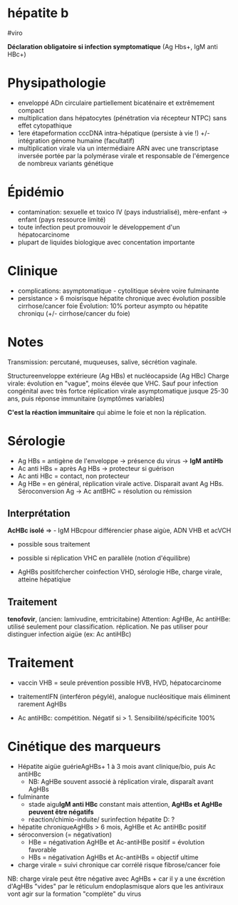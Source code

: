 # hépatite b
#viro 


**Déclaration obligatoire si infection symptomatique** (Ag Hbs+, IgM anti HBc+)

# Physipathologie

- enveloppé ADn circulaire partiellement bicaténaire et extrêmement compact 
- multiplication dans hépatocytes (pénétration via récepteur NTPC) sans effet cytopathique 
- 1ere étapeformation cccDNA intra-hépatique (persiste à vie !) +/- intégration génome humaine (facultatif) 
- multiplication virale via un intermédiaire ARN avec une transcriptase inversée portée par la polymérase virale et responsable de l'émergence de nombreux variants génétique 


# Épidémio

- contamination: sexuelle et toxico IV (pays industrialisé), mère-enfant -> enfant (pays ressource limité) 
- toute infection peut promouvoir le développement d'un hépatocarcinome 
- plupart de liquides biologique avec concentation importante 


# Clinique

- complications: asymptomatique - cytolitique sévère voire fulminante 
- persistance > 6 moisrisque hépatite chronique avec évolution possible cirrhose/cancer foie 
  Évolution: 10% porteur asympto ou hépatite chroniqu (+/- cirrhose/cancer du foie) 


# Notes


Transmission: percutané, muqueuses, salive, sécrétion vaginale.

Structureenveloppe extérieure (Ag HBs) et nucléocapside (Ag HBc) 
Charge virale: évolution en "vague", moins élevée que VHC. Sauf pour
infection congénital avec très fortce réplication virale asymptomatique
jusque 25-30 ans, puis réponse immunitaire (symptômes variables) 

**C'est la réaction immunitaire** qui abime le foie et non la réplication. 


# Sérologie


- Ag HBs = antigène de l'enveloppe -> présence du virus -> **IgM antiHb**
- Ac anti HBs = après Ag HBs -> protecteur si guérison 
- Ac anti HBc = contact, non protecteur 
- Ag HBe = en général, réplication virale active. Disparait avant Ag HBs. Séroconversion Ag -> Ac antBHC = résolution ou rémission 


## Interprétation




**AcHBc isolé** => - IgM HBcpour différencier phase aigùe, ADN VHB et
acVCH 

- possible sous traitement 
- possible si réplication VHC en parallèle (notion d'équilibre) 

- AgHBs positifchercher coinfection VHD, sérologie HBe, charge virale, atteine hépatiqiue 

## Traitement


**tenofovir**, (ancien: lamivudine, emtricitabine)
Attention: AgHBe, Ac antiHBe: utilisé seulement pour classification. réplication. Ne pas utiliser pour distinguer infection aigüe (ex: Ac antiHBc) 


# Traitement

- vaccin VHB = seule prévention possible HVB, HVD, hépatocarcinome 
- traitementIFN (interféron pégylé), analogue nucléositique mais éliminent rarement AgHBs 

- Ac antiHBc: compétition. Négatif si > 1. Sensibilité/spécificite 100% 



# Cinétique des marqueurs


- Hépatite aigüe guérieAgHBs+ 1 à 3 mois avant clinique/bio, puis Ac antiHBc 
    - NB: AgHBe souvent associé à réplication virale, disparaît avant
      AgHBs 
- fulminante 
    - stade aigu**IgM anti HBc** constant mais attention, **AgHBs et AgHBe peuvent être négatifs** 
    - réaction/chimio-induite/ surinfection hépatite D: ? 
- hépatite chroniqueAgHBs > 6 mois, AgHBe et Ac antiHBc positif 
- séroconversion (= négativation) 
    - HBe = négativation AgHBe et Ac-antiHBe positif = évolution favorable 
    - HBs = négativation AgHBs et Ac-antiHBs = objectif ultime 
- charge virale = suivi chronique car corrélé risque fibrose/cancer foie 

NB: charge virale peut être négative avec AgHBs + car il y a une éxcrétion d'AgHBs "vides" par le réticulum endoplasmisque alors que les antiviraux vont agir sur la formation "complète" du virus 

